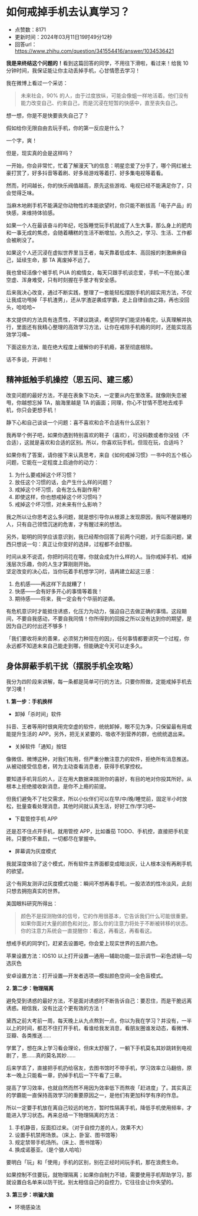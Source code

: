 # 如何戒掉手机去认真学习？
- 点赞数：8171
- 更新时间：2024年03月11日19时49分12秒
- 回答url：https://www.zhihu.com/question/341554416/answer/1034536421
<body>
 <p><strong>我是来终结这个问题的<span><span>！</span></span></strong>看到这篇回答的同学<span><span>，</span></span>不用往下滑啦<span><span>，</span></span>看过来<span><span>！</span></span>给我 10 分钟时间<span><span>，</span></span>我保证能让你主动丢掉手机<span><span>，</span></span>心甘情愿去学习<span><span>！</span></span></p>
 <p>我在微博上看过一个采访<span><span>：</span></span></p>
 <blockquote>
  未来社会<span><span>，</span></span>90% 的人<span><span>，</span></span>由于过度放纵<span><span>，</span></span>可能会像蛆一样地活着<span><span>。</span></span>他们没有能力改变自己<span><span>、</span></span>约束自己<span><span>，</span></span>而是沉浸在短暂的快感中<span><span>，</span></span>直至丧失自己<span><span>。</span></span>
 </blockquote>
 <p>想一想<span><span>，</span></span>你是不是快要丧失自己了<span><span>？</span></span></p>
 <p>假如给你无限自由去玩手机<span><span>，</span></span>你的第一反应是什么<span><span>？</span></span></p>
 <p>一个字<span><span>，</span></span>爽<span><span>！</span></span></p>
 <p>但是<span><span>，</span></span>现实真的会是这样吗<span><span>？</span></span></p>
 <p>一开始<span><span>，</span></span>你会非常忙<span><span>，</span></span>忙着了解漫天飞的信息<span><span>：</span></span>明星恋爱了分手了<span><span>，</span></span>哪个网红被土豪打赏了<span><span>，</span></span>好多抖音等着刷<span><span>、</span></span>好多局游戏等着打<span><span>、</span></span>好多集电视等着看<span><span>。</span></span></p>
 <p>然而<span><span>，</span></span>时间越长<span><span>，</span></span>你的快乐阀值越高<span><span>，</span></span>原先这些游戏<span><span>、</span></span>电视已经不能满足你了<span><span>，</span></span>只会觉得乏味<span><span>。</span></span></p>
 <p>当麻木地刷手机不能满足你动物性的本能欲望时<span><span>，</span></span>你只能不断拔高<span><span>「</span></span>电子产品<span><span>」</span></span>的快感<span><span>，</span></span>来维持体验感<span><span>。</span></span></p>
 <p>如果一个人在最该奋斗的年纪<span><span>，</span></span>吃饭睡觉玩手机就成了人生大事<span><span>，</span></span>那么身上的肥肉和一事无成的焦虑<span><span>，</span></span>会随着糟糕的生活不断增加<span><span>，</span></span>久而久之<span><span>，</span></span>学习<span><span>、</span></span>生活<span><span>、</span></span>工作都会被刷没了<span><span>。</span></span></p>
 <p>如果这个人还沉浸在虚拟世界里当王者<span><span>，</span></span>每天靠着低成本<span><span>、</span></span>高回报的刺激麻痹自己<span><span>，</span></span>延续生命<span><span>，</span></span>那 TA 离废掉不远了<span><span>。</span></span></p>
 <p>我也曾经活像个被手机 PUA 的痴情女<span><span>，</span></span>每天只跟手机谈恋爱<span><span>，</span></span>手机一不在就心里空虚<span><span>、</span></span>浑身难受<span><span>，</span></span>只有时刻握在手里才有安全感<span><span>。</span></span></p>
 <p>后来我决心改变<span><span>，</span></span>通过不断实践<span><span>，</span></span>整理了一套能轻松摆脱手机的超实用方法<span><span>，</span></span>不仅让我成功甩掉<span><span>「</span></span>手机渣男<span><span>」</span></span><span><span>，</span></span>还从学渣逆袭成学霸<span><span>，</span></span>走上自律自由之路<span><span>，</span></span>再也没回头<span><span>，</span></span>哈哈哈~</p>
 <p>本文提供的方法具有连贯性<span><span>，</span></span>不建议跳读<span><span>，</span></span>希望同学们能坚持看完<span><span>，</span></span>认真理解并执行<span><span>，</span></span>里面还有我精心整理的高效学习方法<span><span>，</span></span>让你在戒除手机瘾的同时<span><span>，</span></span>还能实现高效学习噢~</p>
 <p>下面这些方法<span><span>，</span></span>能在绝大程度上缓解你的手机瘾<span><span>，</span></span>甚至彻底根除<span><span>。</span></span></p>
 <p>话不多说<span><span>，</span></span>开讲啦<span><span>！</span></span></p>
 <h2>精神抵触手机操控<span><span>（</span></span>思五问<span><span>、</span></span>建三感<span><span>）</span></span></h2>
 <p>改变问题的最好方法<span><span>，</span></span>不是在表象下功夫<span><span>，</span></span>一定要从内在里改革<span><span>。</span></span>就像刚失恋被甩<span><span>，</span></span>你越想忘掉 TA<span><span>，</span></span>脑海里越是 TA 的画面<span><span>；</span></span>同理<span><span>，</span></span>你心不甘情不愿地去戒手机<span><span>，</span></span>你只会更想手机<span><span>！</span></span></p>
 <p>静下心和自己谈谈一个问题<span><span>：</span></span>喜不喜欢和合不合适有什么区别<span><span>？</span></span></p>
 <p>我再举个例子吧<span><span>，</span></span>如果你遇到特别喜欢的鞋子<span><span>（</span></span>喜欢<span><span>）</span></span><span><span>，</span></span>可没码数或者你没钱<span><span>（</span></span>不合适<span><span>）</span></span><span><span>，</span></span>这就是喜欢和合适的区别<span><span>。</span></span>所以<span><span>，</span></span>你喜欢玩手机<span><span>，</span></span>但现在玩<span><span>，</span></span>合适吗<span><span>？</span></span></p>
 <p>如果你有了答案<span><span>，</span></span>请你接下来认真思考<span><span>，</span></span>来自<span><span>《</span></span>如何戒掉习惯<span><span>》</span></span>一书中的五个核心问题<span><span>，</span></span>它能在一定程度上启迪你的动力<span><span>：</span></span></p>
 <ol>
  <li>为什么要戒掉这个坏习惯<span><span>？</span></span></li>
  <li>放任这个习惯的话<span><span>，</span></span>会产生什么样的问题<span><span>？</span></span></li>
  <li>戒掉这个坏习惯<span><span>，</span></span>会有怎么有副作用?</li>
  <li>即使这样<span><span>，</span></span>你也想戒掉这个坏习惯吗<span><span>？</span></span></li>
  <li>戒掉这个坏习惯<span><span>，</span></span>对未来有什么影响<span><span>？</span></span></li>
 </ol>
 <p>我之所以让你思考这么多问题<span><span>，</span></span>就是想引导你从根源上发现原因<span><span>，</span></span>我叫不醒装睡的人<span><span>，</span></span>只有自己领悟沉迷的危害<span><span>，</span></span>才有醒过来的想法<span><span>。</span></span></p>
 <p>另外<span><span>，</span></span>聪明的同学应该意识到<span><span>，</span></span>我已经帮你回答了前两个问题<span><span>，</span></span>对于后面问题<span><span>，</span></span>黛西只想说一句<span><span>：</span></span>真正让你变好的选择<span><span>，</span></span>过程都不会舒服<span><span>。</span></span></p>
 <p>时间从来不说谎<span><span>，</span></span>你把时间花在哪<span><span>，</span></span>你就会成为什么样的人<span><span>。</span></span>当你戒掉手机<span><span>、</span></span>戒掉浅层次乐趣<span><span>，</span></span>你的人生才算刚刚开始<span><span>。</span></span><br>
   坚定改变的决心后<span><span>，</span></span>当你玩着手机想学习时<span><span>，</span></span>请再建立起这三感<span><span>：</span></span></p>
 <ol>
  <li>危机感——再这样下去就糟了<span><span>！</span></span></li>
  <li>快感——会有好多开心的事情等着我<span><span>！</span></span></li>
  <li>期待感——将来<span><span>，</span></span>我一定会有个华丽的逆袭<span><span>。</span></span></li>
 </ol>
 <p>有危机意识时才能抵住诱惑<span><span>，</span></span>化压力为动力<span><span>，</span></span>强迫自己去做正确的事情<span><span>。</span></span>这段期间<span><span>，</span></span>不要自我感动<span><span>，</span></span>不要自我同情<span><span>！</span></span>你所得到的回报之所以没有达到你的期望<span><span>，</span></span>是因为自己的付出还不够多<span><span>！</span></span></p>
 <p><span><span>「</span></span>我们要收将来的善果<span><span>，</span></span>必须努力种现在的因<span><span>」</span></span><span><span>，</span></span>任何事情都要讲究一个过程<span><span>，</span></span>你永远都不知道未来自己能走到哪<span><span>，</span></span>但能确定今天可以走多久<span><span>。</span></span></p>
 <h2>身体屏蔽手机干扰<span><span>（</span></span>摆脱手机全攻略<span><span>）</span></span></h2>
 <p>我分为四阶段来讲解<span><span>，</span></span>每一条都是简单可行的方法<span><span>，</span></span>只要你照做<span><span>，</span></span>定能戒掉手机去学习噢<span><span>！</span></span></p>
 <p><strong>1. 第一步<span><span>：</span></span>手机换样</strong></p>
 <ul>
  <li>卸掉<span><span>「</span></span>杀时间<span><span>」</span></span>软件</li>
 </ul>
 <p>抖音<span><span>、</span></span>王者等用时很爽用完空虚的软件<span><span>，</span></span>统统卸掉<span><span>，</span></span>眼不见为净<span><span>，</span></span>只保留最有用或能提升生活的 APP<span><span>。</span></span>另外<span><span>，</span></span>把无关紧要的<span><span>、</span></span>吸收不到营养的群<span><span>，</span></span>也统统退出来<span><span>。</span></span></p>
 <ul>
  <li>关掉软件<span><span>「</span></span>通知<span><span>」</span></span>按钮</li>
 </ul>
 <p>像微信<span><span>、</span></span>微博这种<span><span>，</span></span>对我们有用<span><span>，</span></span>但严重分散注意力的软件<span><span>，</span></span>拒绝所有消息推送<span><span>。</span></span>从被动接受信息者<span><span>，</span></span>转为主动查看消息者<span><span>，</span></span>获得手机掌控权<span><span>。</span></span></p>
 <p>要知道手机背后的人<span><span>，</span></span>正在用大数据来揣测你的喜好<span><span>，</span></span>有目的地对你投其所好<span><span>。</span></span>从根本上拒绝接收新消息<span><span>，</span></span>是你不上瘾的前提<span><span>。</span></span></p>
 <p>但我们避免不了社交需求<span><span>，</span></span>所以小伙伴们可以在早/中/晚/睡觉前<span><span>，</span></span>固定半小时放松<span><span>，</span></span>批量查看处理消息<span><span>，</span></span>其他时间就认真生活<span><span>，</span></span>好好工作/学习吧~</p>
 <ul>
  <li>下载管控手机 APP</li>
 </ul>
 <p>还是忍不住点开手机<span><span>，</span></span>就用管控 APP<span><span>，</span></span>比如番茄 TODO<span><span>、</span></span>手机控<span><span>，</span></span>直接把手机变砖<span><span>。</span></span>只要你不重启<span><span>，</span></span>一切都尽在掌握中<span><span>。</span></span></p>
 <ul>
  <li>屏幕调为灰度模式</li>
 </ul>
 <p>我就深度体验了这个模式<span><span>，</span></span>所有软件主界面都变成暗淡灰<span><span>，</span></span>让人根本没有再刷手机的欲望<span><span>。</span></span></p>
 <p>这个有网友测评过灰度模式功能<span><span>：</span></span>瞬间不想再看手机<span><span>，</span></span>一股浓浓的性冷淡风<span><span>，</span></span>此刻只想去拥抱真实的世界<span><span>。</span></span></p>
 <p>美国眼科研究所得出<span><span>：</span></span></p>
 <blockquote>
  颜色不是探测物体的信号<span><span>，</span></span>它的作用很基本<span><span>，</span></span>它告诉我们什么可能很重要<span><span>。</span></span>如果你面对大量的颜色和对比<span><span>，</span></span>那么你的注意力将处于不断被转移的状态<span><span>。</span></span>你的注意力系统会一直提醒你<span><span>：</span></span>看这<span><span>，</span></span>再看这<span><span>，</span></span>再看看这<span><span>。</span></span>
 </blockquote>
 <p>想戒手机的同学们<span><span>，</span></span>赶紧去设置吧<span><span>，</span></span>你会爱上现实世界的五颜六色<span><span>。</span></span></p>
 <p>苹果设置方法<span><span>：</span></span>IOS10 以上打开设置—通用—辅助功能—显示调节—彩色滤镜—勾选灰色</p>
 <p>安卓设置方法<span><span>：</span></span>打开设置—开发者选项—模拟颜色空间—全色盲模式<span><span>。</span></span></p>
 <p><strong>2. 第二步<span><span>：</span></span>物理隔离</strong></p>
 <p>避免受到诱惑的最好方法<span><span>，</span></span>不是面对诱惑时不断告诉自己<span><span>：</span></span>要忍住<span><span>，</span></span>而是干脆远离诱惑<span><span>。</span></span>相信我<span><span>，</span></span>没有比这个更有效的方法<span><span>！</span></span></p>
 <p>黛西之前大考前一周<span><span>，</span></span>每天晚上从九点熬到一点<span><span>，</span></span>你以为我在学习<span><span>？</span></span>并没有<span><span>，</span></span>一半以上的时间<span><span>，</span></span>都忍不住打开手机<span><span>，</span></span>看谁给我发消息<span><span>，</span></span>看朋友圈谁发动态<span><span>，</span></span>看微博<span><span>、</span></span>豆瓣<span><span>、</span></span>各类推送……</p>
 <p>学累了<span><span>，</span></span>想在床上学习看会理论<span><span>，</span></span>但床太舒服了<span><span>，</span></span>一躺下手机莫名其妙跳转到电视剧了<span><span>，</span></span>恩……真的莫名其妙……</p>
 <p>后来学乖了<span><span>，</span></span>直接把手机扔给宿友<span><span>，</span></span>去图书馆时不带手机<span><span>，</span></span>学习效率立马翻倍<span><span>，</span></span>原本一晚上只能看一章<span><span>，</span></span>扔掉手机后一下午看了三章<span><span>。</span></span></p>
 <p>提高了学习效率<span><span>，</span></span>也就自然而然不用因为效率低下而熬夜<span><span>「</span></span>赶进度<span><span>」</span></span>了<span><span>。</span></span>其实真正的学霸能一直保持高效学习的重要原因之一<span><span>，</span></span>是他们有更加科学有序的作息<span><span>。</span></span></p>
 <p>所以一定要手机放在离自己较远的地方<span><span>，</span></span>暂时性隔离手机<span><span>，</span></span>降低手机使用频率<span><span>，</span></span>才能进入学习状态<span><span>。</span></span>再来总结一下物理隔离的方法<span><span>：</span></span></p>
 <ol>
  <li>手机静音<span><span>，</span></span>反面扣过来<span><span>。</span></span><span><span>（</span></span>对于自控力差的人<span><span>，</span></span>效果不大<span><span>）</span></span></li>
  <li>设置手机禁用场景<span><span>。</span></span><span><span>（</span></span>床上<span><span>、</span></span>卧室<span><span>、</span></span>图书馆等<span><span>）</span></span></li>
  <li>规定禁带手机场所<span><span>。</span></span><span><span>（</span></span>床上<span><span>、</span></span>图书馆等<span><span>）</span></span></li>
  <li>换成诺基亚<span><span>。</span></span><span><span>（</span></span>是个狼人哈哈<span><span>）</span></span></li>
 </ol>
 <p>要明白<span><span>「</span></span>玩<span><span>」</span></span>和<span><span>「</span></span>使用<span><span>」</span></span>手机的区别<span><span>，</span></span>别在正经时间玩手机<span><span>，</span></span>那在浪费生命<span><span>。</span></span></p>
 <p>如果控制不住要玩<span><span>，</span></span>就物理隔离<span><span>；</span></span>如果你自制力不错<span><span>，</span></span>需要使用手机帮助学习<span><span>，</span></span>那就设置白名单来以防干扰<span><span>。</span></span>别太相信自己的自控力<span><span>，</span></span>它往往会让你失望的<span><span>。</span></span></p>
 <p><strong>3. 第三步<span><span>：</span></span>哄骗大脑</strong></p>
 <ul>
  <li>环境感染法</li>
 </ul>
</body>